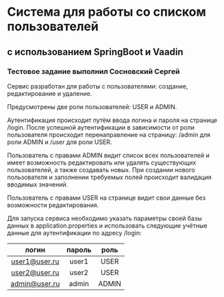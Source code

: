 # Система для работы со списком пользователей

## с использованием SpringBoot и Vaadin 

### Тестовое задание выполнил Сосновский Сергей

Сервис разработан для работы с пользователями: создание, редактирование и удаление.

Предусмотрены две роли пользователей: USER и ADMIN.

Аутентификация происходит путём ввода логина и пароля на странице /login.
После успешной аутентификации в зависимости от роли пользователя происходит перенаправление на страницу:
/admin для роли ADMIN и /user для роли USER.

Пользователь с правами ADMIN видит список всех пользователей и имеет возможность редактировать
или удалять существующих пользователей, а также создавать новых.
При создании нового пользователя и заполнении требуемых полей происходит валидация вводимых значений.

Пользователь с правами USER на странице видит свои данные без возможности редактирования.

Для запуска сервиса необходимо указать параметры своей базы данных в application.properties и использовать 
следующие учётные данные для аутентификации по адресу /login:

|логин           |пароль    | роль  |
|:--------------:|:--------:|:-----:|
|user1@user.ru   |user1     | USER  |
|user2@user.ru   |user2     | USER  |
|admin@user.ru   |admin     | ADMIN |
